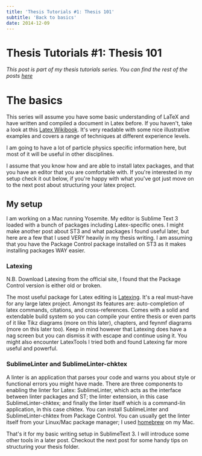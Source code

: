 ```yaml
---
title: 'Thesis Tutorials #1: Thesis 101'
subtitle: 'Back to basics'
date: 2014-12-09
---
```


# Thesis Tutorials #1: Thesis 101

*This post is part of my thesis tutorials series. You can find the rest of the posts [here](http://bkkkk.github.io/thesis.html)*

# The basics

This series will assume you have some basic understanding of LaTeX and have written and compiled a document in Latex before. If you haven't, take a look at this [Latex Wikibook](http://en.wikibooks.org/wiki/LaTeX). It's very readable with some nice illustrative examples and covers a range of techniques at different experience levels.

I am going to have a lot of particle physics specific information here, but most of it will be useful in other disciplines.

I assume that you know how and are able to install latex packages, and that you have an editor that you are comfortable with. If you're interested in my setup check it out below, if you're happy with what you've got just move on to the next post about structuring your latex project.

## My setup

I am working on a Mac running Yosemite. My editor is Sublime Text 3 loaded with a bunch of packages including Latex-specific ones. I might make another post about ST3 and what packages I found useful later, but here are a few that I used VERY heavily in my thesis writing. I am assuming that you have the Package Control package installed on ST3 as it makes installing packages WAY easier.

### Latexing

N.B. Download Latexing from the official site, I found that the Package Control version is either old or broken.

The most useful package for Latex editing is [Latexing](http://www.latexing.com). It's a real must-have for any large latex project. Amongst its features are: auto-completion of latex commands, citations, and cross-references. Comes with a solid and extendable build system so you can compile your entire thesis or even parts of it like Tikz diagrams (more on this later), chapters, and feynmf diagrams (more on this later too). Keep in mind however that Latexing does have a nag screen but you can dismiss it with escape and continue using it. You might also encounter LatexTools I tried both and found Latexing far more useful and powerful.

### SublimeLinter and SublimeLinter-chktex

A linter is an application that parses your code and warns you about style or functional errors you might have made. There are three components to enabling the linter for Latex: SublimeLinter, which acts as the interface between linter packages and ST; the linter extension, in this case SublimeLinter-chktex; and finally the linter itself which is a command-lin application, in this case chktex. You can install SublimeLinter and SublimeLinter-chktex from Package Control. You can usually get the linter itself from your Linux/Mac package manager; I used [homebrew](http://brew.sh) on my Mac.

That's it for my basic writing setup in SublimeText 3. I will introduce some other tools in a later post. Checkout the next post for some handy tips on structuring your thesis folder.
